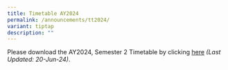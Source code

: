 ```yaml
---
title: Timetable AY2024
permalink: /announcements/tt2024/
variant: tiptap
description: ""
---
```

<p>Please download the AY2024, Semester 2 Timetable by clicking <a href="/files/Announcements/Dunman_SS_2024_Semester_2_Class_Timetable_V1.pdf" rel="noopener noreferrer nofollow" target="_blank">here</a>  <em>(Last Updated: 20-Jun-24)</em>.</p>